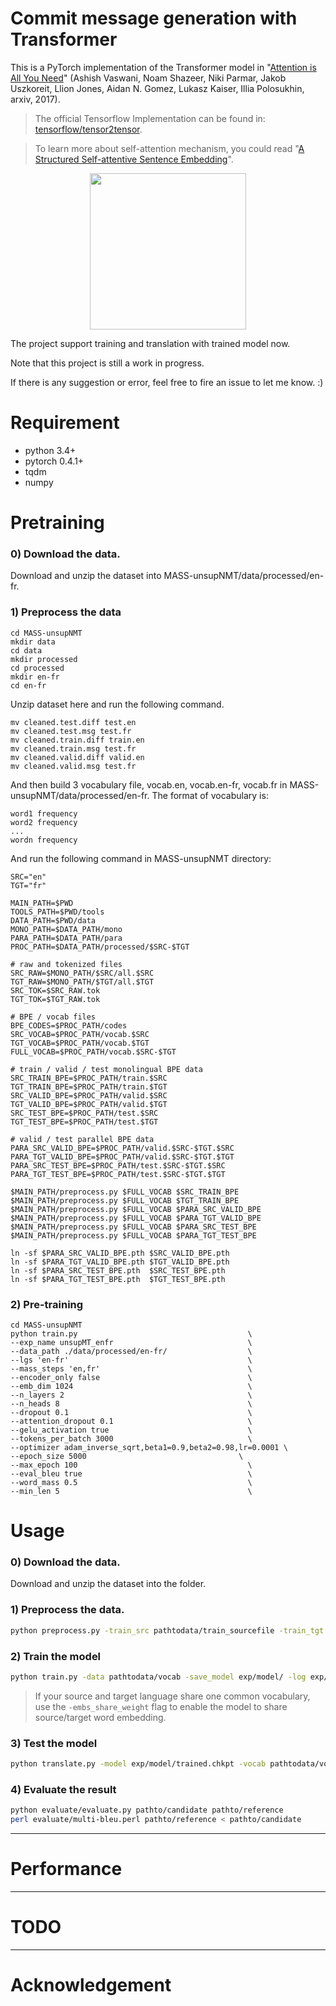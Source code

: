 # Commit message generation with Transformer

This is a PyTorch implementation of the Transformer model in "[Attention is All You Need](https://arxiv.org/abs/1706.03762)" (Ashish Vaswani, Noam Shazeer, Niki Parmar, Jakob Uszkoreit, Llion Jones, Aidan N. Gomez, Lukasz Kaiser, Illia Polosukhin, arxiv, 2017). 

> The official Tensorflow Implementation can be found in: [tensorflow/tensor2tensor](https://github.com/tensorflow/tensor2tensor/blob/master/tensor2tensor/models/transformer.py).

> To learn more about self-attention mechanism, you could read "[A Structured Self-attentive Sentence Embedding](https://arxiv.org/abs/1703.03130)".

<p align="center">
<img src="http://imgur.com/1krF2R6.png" width="250">
</p>


The project support training and translation with trained model now.

Note that this project is still a work in progress.


If there is any suggestion or error, feel free to fire an issue to let me know. :)


# Requirement
- python 3.4+
- pytorch 0.4.1+
- tqdm
- numpy

# Pretraining
### 0) Download the data.
Download and unzip the dataset into MASS-unsupNMT/data/processed/en-fr.

### 1) Preprocess the data
```
cd MASS-unsupNMT
mkdir data
cd data
mkdir processed
cd processed
mkdir en-fr
cd en-fr
```
Unzip dataset here and run the following command.
```
mv cleaned.test.diff test.en
mv cleaned.test.msg test.fr
mv cleaned.train.diff train.en
mv cleaned.train.msg test.fr
mv cleaned.valid.diff valid.en
mv cleaned.valid.msg test.fr
```
And then build 3 vocabulary file, vocab.en, vocab.en-fr, vocab.fr in MASS-unsupNMT/data/processed/en-fr. The format of vocabulary is:
```
word1 frequency
word2 frequency
...
wordn frequency
```

And run the following command in MASS-unsupNMT directory:
```
SRC="en"
TGT="fr"

MAIN_PATH=$PWD
TOOLS_PATH=$PWD/tools
DATA_PATH=$PWD/data
MONO_PATH=$DATA_PATH/mono
PARA_PATH=$DATA_PATH/para
PROC_PATH=$DATA_PATH/processed/$SRC-$TGT

# raw and tokenized files
SRC_RAW=$MONO_PATH/$SRC/all.$SRC
TGT_RAW=$MONO_PATH/$TGT/all.$TGT
SRC_TOK=$SRC_RAW.tok
TGT_TOK=$TGT_RAW.tok

# BPE / vocab files
BPE_CODES=$PROC_PATH/codes
SRC_VOCAB=$PROC_PATH/vocab.$SRC
TGT_VOCAB=$PROC_PATH/vocab.$TGT
FULL_VOCAB=$PROC_PATH/vocab.$SRC-$TGT

# train / valid / test monolingual BPE data
SRC_TRAIN_BPE=$PROC_PATH/train.$SRC
TGT_TRAIN_BPE=$PROC_PATH/train.$TGT
SRC_VALID_BPE=$PROC_PATH/valid.$SRC
TGT_VALID_BPE=$PROC_PATH/valid.$TGT
SRC_TEST_BPE=$PROC_PATH/test.$SRC
TGT_TEST_BPE=$PROC_PATH/test.$TGT

# valid / test parallel BPE data
PARA_SRC_VALID_BPE=$PROC_PATH/valid.$SRC-$TGT.$SRC
PARA_TGT_VALID_BPE=$PROC_PATH/valid.$SRC-$TGT.$TGT
PARA_SRC_TEST_BPE=$PROC_PATH/test.$SRC-$TGT.$SRC
PARA_TGT_TEST_BPE=$PROC_PATH/test.$SRC-$TGT.$TGT

$MAIN_PATH/preprocess.py $FULL_VOCAB $SRC_TRAIN_BPE
$MAIN_PATH/preprocess.py $FULL_VOCAB $TGT_TRAIN_BPE
$MAIN_PATH/preprocess.py $FULL_VOCAB $PARA_SRC_VALID_BPE
$MAIN_PATH/preprocess.py $FULL_VOCAB $PARA_TGT_VALID_BPE
$MAIN_PATH/preprocess.py $FULL_VOCAB $PARA_SRC_TEST_BPE
$MAIN_PATH/preprocess.py $FULL_VOCAB $PARA_TGT_TEST_BPE

ln -sf $PARA_SRC_VALID_BPE.pth $SRC_VALID_BPE.pth
ln -sf $PARA_TGT_VALID_BPE.pth $TGT_VALID_BPE.pth
ln -sf $PARA_SRC_TEST_BPE.pth  $SRC_TEST_BPE.pth
ln -sf $PARA_TGT_TEST_BPE.pth  $TGT_TEST_BPE.pth
```
### 2) Pre-training
```
cd MASS-unsupNMT
python train.py                                      \
--exp_name unsupMT_enfr                              \
--data_path ./data/processed/en-fr/                  \
--lgs 'en-fr'                                        \
--mass_steps 'en,fr'                                 \
--encoder_only false                                 \
--emb_dim 1024                                       \
--n_layers 2                                         \
--n_heads 8                                          \
--dropout 0.1                                        \
--attention_dropout 0.1                              \
--gelu_activation true                               \
--tokens_per_batch 3000                              \
--optimizer adam_inverse_sqrt,beta1=0.9,beta2=0.98,lr=0.0001 \
--epoch_size 5000                                  \
--max_epoch 100                                      \
--eval_bleu true                                     \
--word_mass 0.5                                      \
--min_len 5                                          \
```

# Usage
### 0) Download the data.
Download and unzip the dataset into the folder.

### 1) Preprocess the data.
```bash
python preprocess.py -train_src pathtodata/train_sourcefile -train_tgt pathtodata/train_targetfile -valid_src pathtodata/valid_sourcefile -valid_tgt pathtodata/valid_targetfile -save_data pathtodata/vocab -max_len 400 -min_word_count 0 -share_vocab
```

### 2) Train the model
```bash
python train.py -data pathtodata/vocab -save_model exp/model/ -log exp/log/ -save_mode best  -proj_share_weight -embs_share_weight -label_smoothing -epoch 100
```
> If your source and target language share one common vocabulary, use the `-embs_share_weight` flag to enable the model to share source/target word embedding. 

### 3) Test the model
```bash
python translate.py -model exp/model/trained.chkpt -vocab pathtodata/vocab -src pathtodata/test_sourcefile -output exp/resultfile
```
### 4) Evaluate the result
```bash
python evaluate/evaluate.py pathto/candidate pathto/reference
perl evaluate/multi-bleu.perl pathto/reference < pathto/candidate
```
---
# Performance

---
# TODO

---
# Acknowledgement

